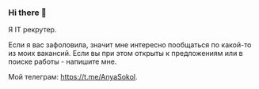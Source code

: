 ### Hi there 👋

Я IT рекрутер.  

Если я вас зафоловила, значит мне интересно пообщаться по какой-то из моих вакансий. Если вы при этом открыты к предложениям или в поиске работы - напишите мне. 


Мой телеграм: https://t.me/AnyaSokol. 

<!--
**AnyaSokol/AnyaSokol** is a ✨ _special_ ✨ repository because its `README.md` (this file) appears on your GitHub profile.

Here are some ideas to get you started:

- 🔭 I’m currently working on ...
- 🌱 I’m currently learning ...
- 👯 I’m looking to collaborate on ...
- 🤔 I’m looking for help with ...
- 💬 Ask me about ...
- 📫 How to reach me: ...
- 😄 Pronouns: ...
- ⚡ Fun fact: ...
-->
